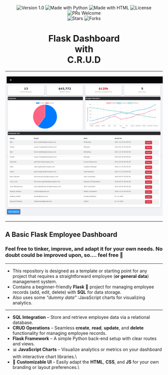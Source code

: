 <p align="center">
  <img src="https://img.shields.io/badge/Version-1.0-blue.svg" alt="Version 1.0">
  <img src="https://img.shields.io/badge/Made%20with-Python-gold.svg" alt="Made with Python">
  <img src="https://img.shields.io/badge/Made%20with-HTML-success.svg" alt="Made with HTML">
  <img src="https://img.shields.io/badge/License-Choose%20a%20license-orange.svg" alt="License">
  <img src="https://img.shields.io/badge/PRs-Welcome-navy.svg" alt="PRs Welcome">
  <br>
  <img src="https://img.shields.io/github/stars/N1TSUA-TATHAM-crzywrld/FaultLine?style=social" alt="Stars">
  <img src="https://img.shields.io/github/forks/N1TSUA-TATHAM-crzywrld/FaultLine?style=social" alt="Forks">
</p>

<h1>
  <div align="center"> Flask Dashboard </div> 
  <div align="center"> with </div>  
  <div align="center"> C.R.U.D <div>
    
  </h1>

---  

![Screenshot of Website / running HTML code given in this repo.](https://github.com/N1TSUA-TATHAM-crzywrld/flask-dashboard-boilerplate--w-crud/blob/main/snapshot_of_site.jpeg)

---

## A Basic Flask Employee Dashboard 
### **Feel free to tinker, improve, and adapt it for your own needs. No doubt could be improved upon, so.... feel free 🙂** 
---
- This repository is designed as a template or starting point for any project that requires a straightforward employee (**or general data**) management system.  
- Contains a beginner-friendly **Flask** 🐍 project for managing employee records (add, edit, delete) with **SQL** for data storage.
- Also uses some _"dummy data"_ :JavaScript charts for visualizing analytics.
----

- **SQL Integration** – Store and retrieve   employee data via a relational database.  
- **CRUD Operations** – Seamless  **create**, **read**, **update**, and **delete** functionality for managing employee records.  
- **Flask Framework** – A simple Python back-end setup with clear routes and views.  
- 📊 **JavaScript Charts** – Visualize analytics or metrics on your dashboard with interactive chart libraries.\
- 📝 **Customizable UI** – Easily adapt the **HTML**, **CSS**, and **JS** for your own branding or layout preferences.\

